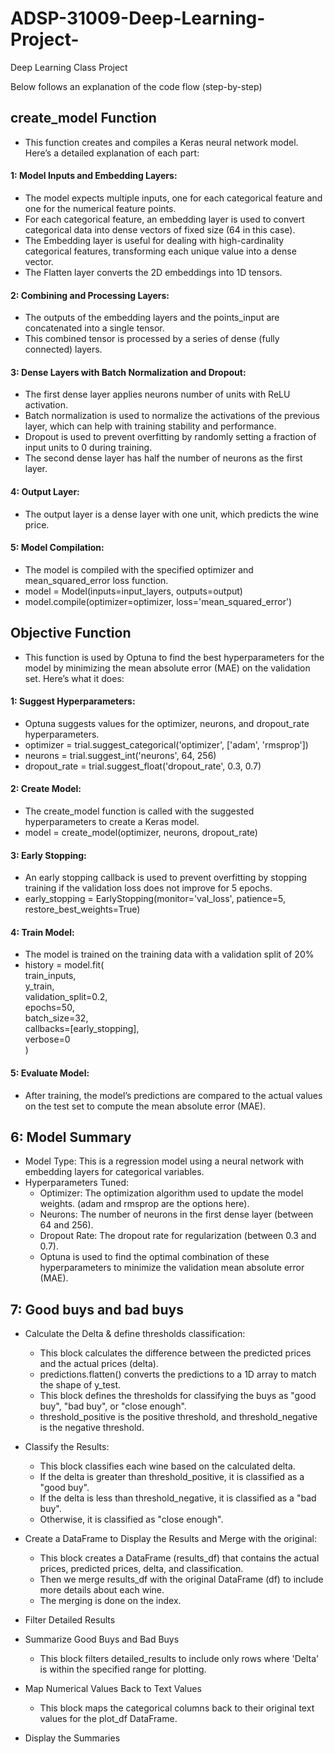# ADSP-31009-Deep-Learning-Project-
Deep Learning Class Project

Below follows an explanation of the code flow (step-by-step) 

## create_model Function  

* This function creates and compiles a Keras neural network model. Here’s a detailed explanation of each part:  

#### 1: Model Inputs and Embedding Layers:  

* The model expects multiple inputs, one for each categorical feature and one for the numerical feature points.  
* For each categorical feature, an embedding layer is used to convert categorical data into dense vectors of fixed size (64 in this case).  
* The Embedding layer is useful for dealing with high-cardinality categorical features, transforming each unique value into a dense vector.  
* The Flatten layer converts the 2D embeddings into 1D tensors.  

#### 2: Combining and Processing Layers:  

* The outputs of the embedding layers and the points_input are concatenated into a single tensor.  
* This combined tensor is processed by a series of dense (fully connected) layers.  

#### 3: Dense Layers with Batch Normalization and Dropout:  

* The first dense layer applies neurons number of units with ReLU activation.  
* Batch normalization is used to normalize the activations of the previous layer, which can help with training stability and performance.  
* Dropout is used to prevent overfitting by randomly setting a fraction of input units to 0 during training.  
* The second dense layer has half the number of neurons as the first layer.  

#### 4: Output Layer:  

* The output layer is a dense layer with one unit, which predicts the wine price.  

#### 5: Model Compilation:  

* The model is compiled with the specified optimizer and mean_squared_error loss function.
* model = Model(inputs=input_layers, outputs=output)
* model.compile(optimizer=optimizer, loss='mean_squared_error')
    
## Objective Function  
    
* This function is used by Optuna to find the best hyperparameters for the model by minimizing the mean absolute error (MAE) on the validation set. Here’s what it does:  

#### 1: Suggest Hyperparameters:  

* Optuna suggests values for the optimizer, neurons, and dropout_rate hyperparameters.  
* optimizer = trial.suggest_categorical('optimizer', ['adam', 'rmsprop'])  
* neurons = trial.suggest_int('neurons', 64, 256)  
* dropout_rate = trial.suggest_float('dropout_rate', 0.3, 0.7)      

#### 2: Create Model:  

* The create_model function is called with the suggested hyperparameters to create a Keras model.
* model = create_model(optimizer, neurons, dropout_rate)

#### 3: Early Stopping:  

* An early stopping callback is used to prevent overfitting by stopping training if the validation loss does not improve for 5 epochs.  
* early_stopping = EarlyStopping(monitor='val_loss', patience=5, restore_best_weights=True)  

#### 4: Train Model:  

* The model is trained on the training data with a validation split of 20%
* history = model.fit(  
        train_inputs,  
        y_train,  
        validation_split=0.2,  
        epochs=50,  
        batch_size=32,  
        callbacks=[early_stopping],  
        verbose=0  
        )  

#### 5: Evaluate Model:

* After training, the model’s predictions are compared to the actual values on the test set to compute the mean absolute error (MAE).


## 6: Model Summary

* Model Type: This is a regression model using a neural network with embedding layers for categorical variables.
* Hyperparameters Tuned:
    * Optimizer: The optimization algorithm used to update the model weights. (adam and rmsprop are the options here).
    * Neurons: The number of neurons in the first dense layer (between 64 and 256).
    * Dropout Rate: The dropout rate for regularization (between 0.3 and 0.7).
    * Optuna is used to find the optimal combination of these hyperparameters to minimize the validation mean absolute error (MAE).

## 7: Good buys and bad buys 

* Calculate the Delta & define thresholds classification:
    * This block calculates the difference between the predicted prices and the actual prices (delta).
    * predictions.flatten() converts the predictions to a 1D array to match the shape of y_test.
    * This block defines the thresholds for classifying the buys as "good buy", "bad buy", or "close enough".
    * threshold_positive is the positive threshold, and threshold_negative is the negative threshold.

* Classify the Results:
    * This block classifies each wine based on the calculated delta.
    * If the delta is greater than threshold_positive, it is classified as a "good buy".
    * If the delta is less than threshold_negative, it is classified as a "bad buy".
    * Otherwise, it is classified as "close enough".

* Create a DataFrame to Display the Results and Merge with the original:
    * This block creates a DataFrame (results_df) that contains the actual prices, predicted prices, delta, and classification.
    * Then we merge results_df with the original DataFrame (df) to include more details about each wine.
    * The merging is done on the index.

* Filter Detailed Results

* Summarize Good Buys and Bad Buys
    * This block filters detailed_results to include only rows where 'Delta' is within the specified range for plotting.

* Map Numerical Values Back to Text Values
    * This block maps the categorical columns back to their original text values for the plot_df DataFrame.

* Display the Summaries
